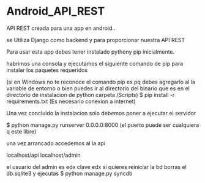 Android_API_REST
================

API REST creada para una app en android..

se Utiliza Django como backend y para proporcionar nuestra API REST

Para usar esta app debes tener instalado pythony pip inicialmente.

habrimos una consola y ejecutamos el siguiente comando de pip para instalar los paquetes requeridos

(si en Windows no te reconoce el comando pip es pq debes agregarlo al la variable de entorno o bien puedes ir al directorio del binario que es en el directorio de instalacion de python carpeta /Scripts)
$ pip install -r requirements.txt (Es necesario conexion a internet)

Una vez concluido la instalacion solo debemos poner a ejecutar el servidor

$ python manage.py runserver 0.0.0.0:8000 (el puerto puede ser cualquiera q este libre)

una vez arrancado accedemos al la api

localhost/api
localhost/admin

el usuario del admin es edx clave edx
si quieres reiniciar la bd borras el db.sqlite3 y ejecutas
$ python manage.py syncdb


